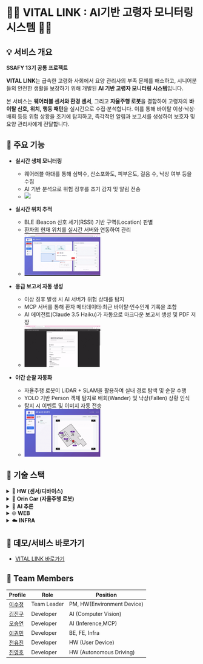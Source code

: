 # 🧑‍🦳 VITAL LINK : AI기반 고령자 모니터링 시스템 👩‍🦳

## 💡 서비스 개요

**SSAFY 13기 공통 프로젝트**

**VITAL LINK**는 급속한 고령화 사회에서 요양 관리사의 부족 문제를 해소하고, 시니어분들의 안전한 생활을 보장하기 위해 개발된 **AI 기반 고령자 모니터링 시스템**입니다.  

본 서비스는 **웨어러블 센서와 환경 센서**, 그리고 **자율주행 로봇**을 결합하여 고령자의 **바이탈 신호, 위치, 행동 패턴**을 실시간으로 수집·분석합니다. 이를 통해 바이탈 이상·낙상·배회 등등 위험 상황을 조기에 탐지하고, 즉각적인 알림과 보고서를 생성하여 보호자 및 요양 관리사에게 전달합니다.  



## 📝 주요 기능

- **실시간 생체 모니터링**
  - 웨어러블 아대를 통해 심박수, 산소포화도, 피부온도, 걸음 수, 낙상 여부 등을 수집
  - AI 기반 분석으로 위험 징후를 조기 감지 및 알림 전송
  - <img src="docs/vital_check.gif" width=200>

- **실시간 위치 추적**
  - BLE iBeacon 신호 세기(RSSI) 기반 구역(Location) 판별
  - 환자의 현재 위치를 실시간 서버와 연동하여 관리
  - <img src="docs/runrun.gif" width=200>

- **응급 보고서 자동 생성**
  - 이상 징후 발생 시 AI 서버가 위험 상태를 탐지
  - MCP 서버를 통해 환자 메타데이터·최근 바이탈·인수인계 기록을 조합
  - AI 에이전트(Claude 3.5 Haiku)가 자동으로 마크다운 보고서 생성 및 PDF 저장
  - <img src="docs/pdf.gif" width=200>

- **야간 순찰 자동화**
  - 자율주행 로봇이 LiDAR + SLAM을 활용하여 실내 경로 탐색 및 순찰 수행
  - YOLO 기반 Person 객체 탐지로 배회(Wander) 및 낙상(Fallen) 상황 인식
  - 탐지 시 이벤트 및 이미지 자동 전송
  - <img src="docs/robot_detect.gif" width=200>


## 🔧 기술 스택

<details>
<summary>📱 <strong>HW (센서/디바이스)</strong></summary>
<br>

- **사용자 센서**
  - BLE iBeacon 기반 위치 추적 (RSSI)
  - I2C 기반 바이탈 수집: 심박, 산소포화도, 체온, 걸음 수, 낙상 감지
  - SNTP 시간 동기화
  - MQTT 실시간 데이터 전송
    
- **환경 센서**
  - ESP32 BLE iBeacon Anchor (Major/Minor + RSSI)
  - 온도·습도·조도·TVOC 센서 (ADC / GPIO / I2C)
  - 1초 주기 센서 데이터 MQTT 전송 (JSON 형식)

</details>

<details>
<summary>🤖 <strong>Orin Car (자율주행 로봇)</strong></summary>
<br>
  
- **프레임워크**
  - ROS2 Humble / SLAM Toolbox / RF2O Laser Odometry / Nav2
    
- **경로 탐색**
  - Hybrid A* (SmacPlannerHybrid), Regulated Pure Pursuit (RPP)
    
- **ROS 노드**
  - LiDAR, RF2O, 모터 드라이버, MQTT, 웨이포인트 매니저
  - 위치 데이터 MQTT 전송

- **객체 탐지**
  - YOLOv8n 기반 Person 탐지
  - Aspect ratio 기반 낙상 판정

</details>

<details>
<summary>🧠 <strong>AI 추론</strong></summary>
<br>
  
- **데이터**
  - 바이탈: 심박, SpO₂, 체온, 걸음 수  
  - 환경: 온도, 습도, 조도, TVOC  
  - 메타: 나이, 성별, 기저질환 (하루 1회 갱신)  
  - 오픈 데이터셋: [AI-Hub 독거노인 위험감지](https://www.aihub.or.kr/aihubdata/data/view.do?currMenu=115&topMenu=100&dataSetSn=71803)

- **모델**
  - LSTM Autoencoder (시계열 + 메타 데이터 결합)
  - Lazy Loading (window=30, step=1)
  - ROC-AUC 기반 임계값 선정 → 이상 탐지

- **알림 & 보고서**
  - AI 서버 → MCP 서버 이상 이벤트 전송 (POST)
  - MCP 서버: MySQL(`patient`, `handover`), InfluxDB 조회  
  - Claude 3.5 Haiku → 마크다운 보고서 생성 → PDF 저장

</details>

<details>
<summary>🌐 <strong>WEB</strong></summary>
<br>
  
- **Front-end**
  - Vue 3 / vue-router / Pinia
  - Axios (API 통신)
  - Chart.js + vue-chartjs (데이터 시각화)
  - Konva + vue-konva (2D 그래픽, 맵 오버레이)

- **Back-end**
  - FastAPI / Django REST Framework
  - MQTT (Mosquitto + Paho MQTT)
    - QoS 0: 초단위 센서 데이터
    - QoS 2: 로봇 제어 명령
  - SSE (Server-Sent Events) → 실시간 데이터 전송
  - DB
    - MySQL (환자 메타 정보)
    - InfluxDB (센서 시계열, 2일 보관)

- **시각화**
  - Grafana + InfluxDB → 실시간 대시보드

</details>

<details>
<summary>☁️ <strong>INFRA</strong></summary>
<br>
  
- **CI/CD**: Jenkins (커스텀 빌드 이미지)

- **배포/호스팅**
  - Nginx (정적 리소스 + 리버스 프록시)
  - Docker (Grafana / Spring Boot / InfluxDB / Mosquitto 컨테이너)
  - Vercel (프론트엔드 호스팅)
  - AWS EC2 (서버 호스팅)

</details>



## 🚀 데모/서비스 바로가기

- [VITAL LINK 바로가기](https://i13a107.p.ssafy.io/)

## 👥 Team Members
| Profile | Role | Position |
|---------|------|-----------|
| [이수정](https://www.notion.so/2325477005b0819eb723f58b9eec0c36) | Team Leader | PM, HW(Environment Device) |
| [김진구](https://www.notion.so/2325477005b0813bb3ecf25bcae9dd3a) | Developer | AI (Computer Vision)| 
| [오승연](https://www.notion.so/2325477005b081c587d1f80c19d3dd39) | Developer | AI (Inference,MCP)|
| [이권민](https://www.notion.so/2325477005b0812b8413ec80b23240df) | Developer | BE, FE, Infra  |
| [전유진](https://www.notion.so/2325477005b08180b43eed738a5c2411) | Developer | HW (User Device) |
| [진영호](https://www.notion.so/2325477005b081ab9399cfd87e57fd24) | Developer | HW (Autonomous Driving) |

